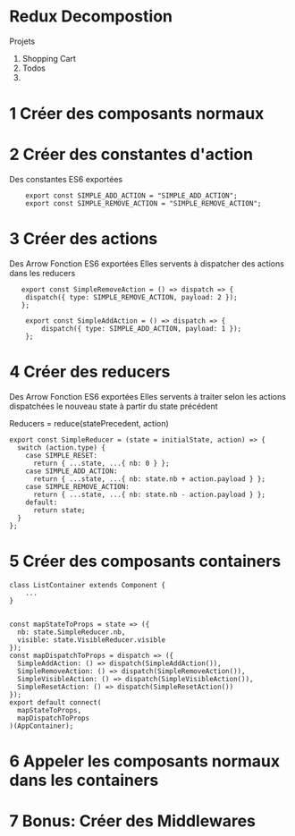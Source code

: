 # Redux Decompostion

Projets

1.  Shopping Cart
2.  Todos
3.

# 1 Créer des composants normaux

# 2 Créer des constantes d'action

Des constantes ES6 exportées

```
    export const SIMPLE_ADD_ACTION = "SIMPLE_ADD_ACTION";
    export const SIMPLE_REMOVE_ACTION = "SIMPLE_REMOVE_ACTION";
```

# 3 Créer des actions

Des Arrow Fonction ES6 exportées
Elles servents à dispatcher des actions dans les reducers

```
   export const SimpleRemoveAction = () => dispatch => {
    dispatch({ type: SIMPLE_REMOVE_ACTION, payload: 2 });
   };

    export const SimpleAddAction = () => dispatch => {
        dispatch({ type: SIMPLE_ADD_ACTION, payload: 1 });
    };
```

# 4 Créer des reducers

Des Arrow Fonction ES6 exportées
Elles servents à traiter selon les actions dispatchées le nouveau state à partir du state précédent

Reducers = reduce(statePrecedent, action)

```
export const SimpleReducer = (state = initialState, action) => {
  switch (action.type) {
    case SIMPLE_RESET:
      return { ...state, ...{ nb: 0 } };
    case SIMPLE_ADD_ACTION:
      return { ...state, ...{ nb: state.nb + action.payload } };
    case SIMPLE_REMOVE_ACTION:
      return { ...state, ...{ nb: state.nb - action.payload } };
    default:
      return state;
  }
};
```

# 5 Créer des composants containers

```
class ListContainer extends Component {
    ...
}


const mapStateToProps = state => ({
  nb: state.SimpleReducer.nb,
  visible: state.VisibleReducer.visible
});
const mapDispatchToProps = dispatch => ({
  SimpleAddAction: () => dispatch(SimpleAddAction()),
  SimpleRemoveAction: () => dispatch(SimpleRemoveAction()),
  SimpleVisibleAction: () => dispatch(SimpleVisibleAction()),
  SimpleResetAction: () => dispatch(SimpleResetAction())
});
export default connect(
  mapStateToProps,
  mapDispatchToProps
)(AppContainer);
```

# 6 Appeler les composants normaux dans les containers

# 7 Bonus: Créer des Middlewares

```

```
